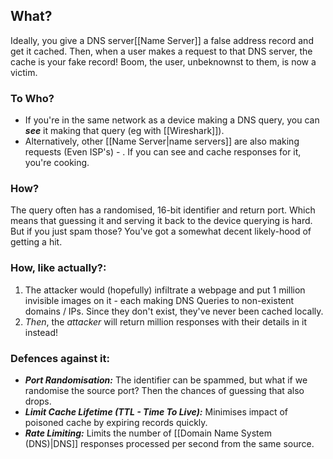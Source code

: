## What?
Ideally, you give a DNS server[[Name Server]] a false address record and get it cached. Then, when a user makes a request to that DNS server, the cache is your fake record! Boom, the user, unbeknownst to them, is now a victim.

### To Who?
- If you're in the same network as a device making a DNS query, you can ***see*** it making that query (eg with [[Wireshark]]).
- Alternatively, other [[Name Server|name servers]] are also making requests (Even ISP's) - . If you can see and cache responses for it, you're cooking.

### How?
The query often has a randomised, 16-bit identifier and return port. Which means that guessing it and serving it back to the device querying is hard. But if you just spam those? You've got a somewhat decent likely-hood of getting a hit. 

### How, like actually?:
1. The attacker would (hopefully) infiltrate a webpage and put 1 million invisible images on it - each making DNS Queries to non-existent domains / IPs. Since they don't exist, they've never been cached locally. 
2. *Then*, the *attacker* will return million responses with their details in it instead!


### Defences against it:
- ***Port Randomisation:*** The identifier can be spammed, but what if we randomise the source port? Then the chances of guessing that also drops.
- ***Limit Cache Lifetime (TTL - Time To Live):*** Minimises impact of poisoned cache by expiring records quickly. 
- ***Rate Limiting:*** Limits the number of [[Domain Name System (DNS)|DNS]] responses processed per second from the same source.



